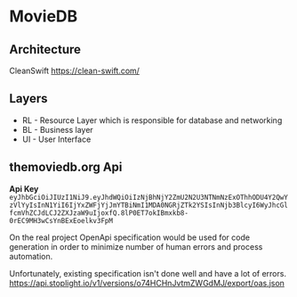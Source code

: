 # MovieDB

## Architecture

CleanSwift https://clean-swift.com/

## Layers

- RL - Resource Layer which is responsible for database and networking
- BL - Business layer
- UI - User Interface

## themoviedb.org Api

**Api Key**
`eyJhbGciOiJIUzI1NiJ9.eyJhdWQiOiIzNjBhNjY2ZmU2N2U3NTNmNzExOThhODU4Y2QwYzVlYyIsInN1YiI6IjYxZWFjYjJmYTBiNmI1MDA0NGRjZTk2YSIsInNjb3BlcyI6WyJhcGlfcmVhZCJdLCJ2ZXJzaW9uIjoxfQ.8lP0ET7okIBmxkb8-0rEC9MH3wCsYnBExEoelkv3FpM`

On the real project OpenApi specification would be used for code generation in order to minimize number of human errors and process automation.

Unfortunately, existing specification isn't done well and have a lot of errors.
https://api.stoplight.io/v1/versions/o74HCHnJvtmZWGdMJ/export/oas.json
